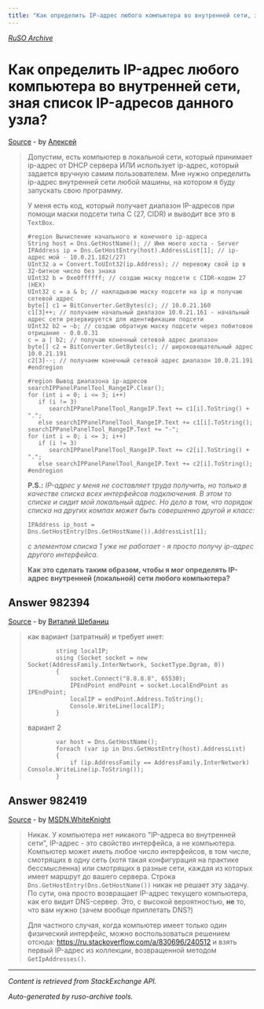 ```yaml
---
title: "Как определить IP-адрес любого компьютера во внутренней сети, зная список IP-адресов данного узла?"
---
```

<p><i><a href="https://github.com/MSDN-WhiteKnight/ruso-archive/">RuSO Archive</a></i></p>
<h1>Как определить IP-адрес любого компьютера во внутренней сети, зная список IP-адресов данного узла?</h1>
<p><a href="https://ru.stackoverflow.com/questions/982389/%d0%9a%d0%b0%d0%ba-%d0%be%d0%bf%d1%80%d0%b5%d0%b4%d0%b5%d0%bb%d0%b8%d1%82%d1%8c-ip-%d0%b0%d0%b4%d1%80%d0%b5%d1%81-%d0%bb%d1%8e%d0%b1%d0%be%d0%b3%d0%be-%d0%ba%d0%be%d0%bc%d0%bf%d1%8c%d1%8e%d1%82%d0%b5%d1%80%d0%b0-%d0%b2%d0%be-%d0%b2%d0%bd%d1%83%d1%82%d1%80%d0%b5%d0%bd%d0%bd%d0%b5%d0%b9-%d1%81%d0%b5%d1%82%d0%b8-%d0%b7%d0%bd%d0%b0%d1%8f-%d1%81%d0%bf%d0%b8%d1%81%d0%be%d0%ba-ip-%d0%b0%d0%b4%d1%80">Source</a> - by <a href="https://ru.stackoverflow.com/users/334770/%d0%90%d0%bb%d0%b5%d0%ba%d1%81%d0%b5%d0%b9">Алексей</a></p>
<blockquote>
<p>Допустим, есть компьютер в локальной сети, который принимает ip-адрес от DHCP сервера ИЛИ использует ip-адрес, который задается вручную самим пользователем. Мне нужно определить ip-адрес внутренней сети любой машины, на котором я буду запускать свою программу.</p>

<p>У меня есть код, который получает диапазон IP-адресов при помощи маски подсети типа C (27, CIDR) и выводит все это в <code>TextBox</code>.</p>

<pre><code>#region Вычисление начального и конечного ip-адреса
String host = Dns.GetHostName(); // Имя моего хоста - Server
IPAddress ip = Dns.GetHostEntry(host).AddressList[1]; // ip-адрес мой - 10.0.21.182(/27)
UInt32 a = Convert.ToUInt32(ip.Address); // перевожу свой ip в 32-битное число без знака
UInt32 b = 0xe0ffffff; // создаю маску подсети с CIDR-кодом 27 (HEX)
UInt32 c = a &amp; b; // накладываю маску подсети на ip и получаю сетевой адрес
byte[] с1 = BitConverter.GetBytes(c); // 10.0.21.160
с1[3]++; // получаем начальный диапазон 10.0.21.161 - начальный адрес сети резервируется для идентификации подсети
UInt32 b2 = ~b; // создаю обратную маску подсети через побитовое отрицание - 0.0.0.31
c = a | b2; // получаю конечный сетевой адрес диапазон
byte[] с2 = BitConverter.GetBytes(c); // широковещательный адрес 10.0.21.191
с2[3]--; // получаем конечный сетевой адрес диапазон 10.0.21.191
#endregion

#region Вывод диапазона ip-адресов
searchIPPanelPanelTool_RangeIP.Clear();
for (int i = 0; i &lt;= 3; i++)
   if (i != 3)
      searchIPPanelPanelTool_RangeIP.Text += с1[i].ToString() + ".";
   else searchIPPanelPanelTool_RangeIP.Text += с1[i].ToString();
searchIPPanelPanelTool_RangeIP.Text += "-";
for (int i = 0; i &lt;= 3; i++)
   if (i != 3)
      searchIPPanelPanelTool_RangeIP.Text += с2[i].ToString() + ".";
   else searchIPPanelPanelTool_RangeIP.Text += с2[i].ToString();
#endregion
</code></pre>

<p><strong>P.S.:</strong>
<em>IP-адрес у меня не составляет труда получить, но только в качестве списка всех интерфейсов подключения. В этом то списке и сидит мой локальный адрес. 
Но дело в том, что порядок списка на других компах может быть совершенно другой и класс:</em></p>

<pre><code>IPAddress ip_host = Dns.GetHostEntry(Dns.GetHostName()).AddressList[1];
</code></pre>

<p><em>с элементом списка 1 уже не работает - я просто получу ip-адрес другого интерфейса.</em></p>

<p><strong>Как это сделать таким образом, чтобы я мог определять IP-адрес внутренней (локальной) сети любого компьютера?</strong></p>

</blockquote>
<h2>Answer 982394</h2>
<p><a href="https://ru.stackoverflow.com/a/982394/">Source</a> - by <a href="https://ru.stackoverflow.com/users/295441/%d0%92%d0%b8%d1%82%d0%b0%d0%bb%d0%b8%d0%b9-%d0%a8%d0%b5%d0%b1%d0%b0%d0%bd%d0%b8%d1%86">Виталий Шебаниц</a></p>
<blockquote>
<p>как вариант (затратный) и требует инет:</p>

<pre><code>        string localIP;
        using (Socket socket = new Socket(AddressFamily.InterNetwork, SocketType.Dgram, 0))
        {
            socket.Connect("8.8.8.8", 65530);
            IPEndPoint endPoint = socket.LocalEndPoint as IPEndPoint;
            localIP = endPoint.Address.ToString();
            Console.WriteLine(localIP);
        }
</code></pre>

<p>вариант 2</p>

<pre><code>        var host = Dns.GetHostName();
        foreach (var ip in Dns.GetHostEntry(host).AddressList)
        {
            if (ip.AddressFamily == AddressFamily.InterNetwork) Console.WriteLine(ip.ToString());
        }
</code></pre>

</blockquote>
<h2>Answer 982419</h2>
<p><a href="https://ru.stackoverflow.com/a/982419/">Source</a> - by <a href="https://ru.stackoverflow.com/users/240512/msdn-whiteknight">MSDN.WhiteKnight</a></p>
<blockquote>
<p>Никак. У компьютера нет никакого "IP-адреса во внутренней сети", IP-адрес - это свойство интерфейса, а не компьютера. Компьютер может иметь любое число интерфейсов, в том числе, смотрящих в одну сеть (хотя такая конфигурация на практике бессмысленна) или смотрящих в разные сети, каждая из которых имеет маршрут до вашего сервера. Строка <code>Dns.GetHostEntry(Dns.GetHostName())</code> никак не решает эту задачу. По сути, она просто возвращает IP-адрес текущего компьютера, как его видит DNS-сервер. Это, с высокой вероятностью, <strong>не</strong> то, что вам нужно (зачем вообще приплетать DNS?)</p>

<p>Для частного случая, когда компьютер имеет только один физический интерфейс, можно воспользоваться решением отсюда: <a href="https://ru.stackoverflow.com/a/830696/240512">https://ru.stackoverflow.com/a/830696/240512</a> и взять первый IP-адрес из коллекции, возвращенной методом <code>GetIpAddresses()</code>. </p>

</blockquote>
<hr/>
<p><i>Content is retrieved from StackExchange API. </i></p>
<p><i>Auto-generated by ruso-archive tools. </i></p>
